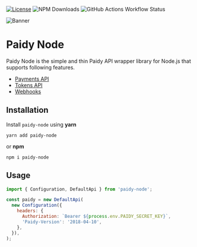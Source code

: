[![License](https://img.shields.io/github/license/toshi1127/paidy-node)](https://github.com/toshi1127/paidy-node/blob/master/LICENSE)
![NPM Downloads](https://img.shields.io/npm/dw/paidy-node)
![GitHub Actions Workflow Status](https://img.shields.io/github/actions/workflow/status/toshi1127/paidy-node/.github/workflows/ci.yml)

![Banner](https://download.paidy.com/Checkout_728x90.png)

# Paidy Node
Paidy Node is the simple and thin Paidy API wrapper library for Node.js that supports following features.

- [Payments API](https://paidy.com/docs/en/payments.html#paidyapi_pay)
- [Tokens API](https://paidy.com/docs/en/tokens.html#paidyapi_tok)
- [Webhooks](https://paidy.com/docs/en/webhook.html)

## Installation

Install `paidy-node` using **yarn**

```shell
yarn add paidy-node
```
   
or **npm**

```shell
npm i paidy-node
```

## Usage

```javascript
import { Configuration, DefaultApi } from 'paidy-node';

const paidy = new DefaultApi(
  new Configuration({
    headers: {
      Authorization: `Bearer ${process.env.PAIDY_SECRET_KEY}`,
      'Paidy-Version': '2018-04-10',
    },
  }),
);
```
